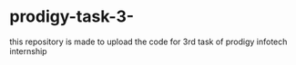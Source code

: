 # prodigy-task-3-
this repository is made to upload the code for 3rd task of prodigy infotech internship 
